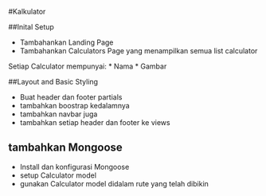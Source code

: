 #Kalkulator

##Inital Setup
* Tambahankan Landing Page
* Tambahankan Calculators Page yang menampilkan semua list calculator

Setiap Calculator  mempunyai:
    * Nama
    * Gambar


##Layout and Basic Styling
* Buat header dan footer partials
* tambahkan boostrap kedalamnya
* tambahkan navbar juga
* tambahkan setiap header dan footer ke views

## tambahkan Mongoose
* Install dan konfigurasi Mongoose
* setup Calculator model
* gunakan Calculator model didalam rute yang telah dibikin

